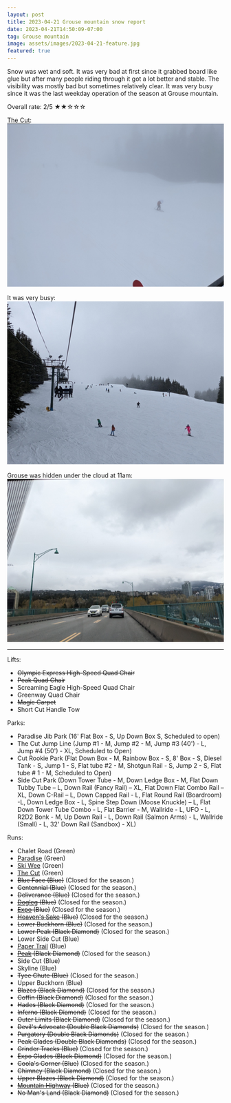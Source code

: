 ```yaml
---
layout: post
title: 2023-04-21 Grouse mountain snow report
date: 2023-04-21T14:50:09-07:00
tag: Grouse mountain
image: assets/images/2023-04-21-feature.jpg
featured: true
---
```


Snow was wet and soft. It was very bad at first since it grabbed board like glue but after many people riding through it got a lot better and stable. The visibility was mostly bad but sometimes relatively clear. It was very busy since it was the last weekday operation of the season at Grouse mountain.

Overall rate: 2/5 ★★☆☆☆

[The Cut](/grouse/the-cut/):
![](/assets/images/2023-04-21-the-cut.jpg)

It was very busy:
![](/assets/images/2023-04-21-the-cut-busy.jpg)

Grouse was hidden under the cloud at 11am:
![](/assets/images/2023-04-21-grouse-hidden.jpg)

---

Lifts:

* <del>Olympic Express High-Speed Quad Chair</del>
* <del>Peak Quad Chair</del>
* Screaming Eagle High-Speed Quad Chair
* Greenway Quad Chair
* <del>Magic Carpet</del>
* Short Cut Handle Tow

Parks:

* Paradise Jib Park (16' Flat Box - S, Up Down Box S, Scheduled to open)
* The Cut Jump Line (Jump #1 - M, Jump #2 - M, Jump #3 (40') - L, Jump #4 (50') - XL, Scheduled to Open)
* Cut Rookie Park (Flat Down Box - M, Rainbow Box - S, 8' Box - S, Diesel Tank - S, Jump 1 - S, Flat tube #2 - M, Shotgun Rail - S, Jump 2 - S, Flat tube # 1 - M, Scheduled to Open)
* Side Cut Park (Down Tower Tube - M, Down Ledge Box - M, Flat Down Tubby Tube – L, Down Rail (Fancy Rail) – XL, Flat Down Flat Combo Rail – XL, Down C-Rail – L, Down Capped Rail - L, Flat Round Rail (Boardroom) -L, Down Ledge Box - L, Spine Step Down (Moose Knuckle) – L, Flat Down Tower Tube Combo - L, Flat Barrier - M, Wallride - L, UFO - L, R2D2 Bonk - M, Up Down Rail - L, Down Rail (Salmon Arms) - L, Wallride (Small) - L, 32' Down Rail (Sandbox) - XL)

Runs:

* Chalet Road (Green)
* [Paradise](/grouse/paradise) (Green)
* [Ski Wee](/magic-carpet/) (Green)
* [The Cut](/grouse/the-cut/) (Green)
* <del>Blue Face (Blue)</del> (Closed for the season.)
* <del>Centennial (Blue)</del> (Closed for the season.)
* <del>Deliverance (Blue)</del> (Closed for the season.)
* <del>[Dogleg](/dogleg/) (Blue)</del> (Closed for the season.)
* <del>[Expo](/grouse/expo/) (Blue)</del> (Closed for the season.)
* <del>[Heaven's Sake](/heavens-sake/) (Blue)</del> (Closed for the season.)
* <del>Lower Buckhorn (Blue)</del> (Closed for the season.)
* <del>Lower Peak (Black Diamond)</del> (Closed for the season.)
* Lower Side Cut (Blue)
* [Paper Trail](/paper-trail/) (Blue)
* <del>[Peak](/grouse/peak/) (Black Diamond)</del> (Closed for the season.)
* Side Cut (Blue)
* Skyline (Blue)
* <del>Tyee Chute (Blue)</del> (Closed for the season.)
* Upper Buckhorn (Blue)
* <del>Blazes (Black Diamond)</del> (Closed for the season.)
* <del>Coffin (Black Diamond)</del> (Closed for the season.)
* <del>Hades (Black Diamond)</del> (Closed for the season.)
* <del>Inferno (Black Diamond)</del> (Closed for the season.)
* <del>Outer Limits (Black Diamond)</del> (Closed for the season.)
* <del>Devil's Advocate (Double Black Diamonds)</del> (Closed for the season.)
* <del>Purgatory (Double Black Diamonds)</del> (Closed for the season.)
* <del>Peak Glades (Double Black Diamonds)</del> (Closed for the season.)
* <del>Grinder Tracks (Blue)</del> (Closed for the season.)
* <del>Expo Glades (Black Diamond)</del> (Closed for the season.)
* <del>Coola's Corner (Blue)</del> (Closed for the season.)
* <del>Chimney (Black Diamond)</del> (Closed for the season.)
* <del>Upper Blazes (Black Diamond)</del> (Closed for the season.)
* <del>[Mountain Highway](/grouse/mountain-highway/) (Blue)</del> (Closed for the season.)
* <del>No Man's Land (Black Diamond)</del> (Closed for the season.)


